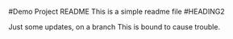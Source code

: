 #Demo Project README
This is a simple readme file
#HEADING2

Just some updates, on a branch
This is bound to cause trouble.

